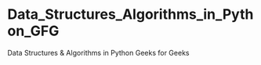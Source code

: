 # Data_Structures_Algorithms_in_Python_GFG
Data Structures &amp; Algorithms in Python Geeks for Geeks
